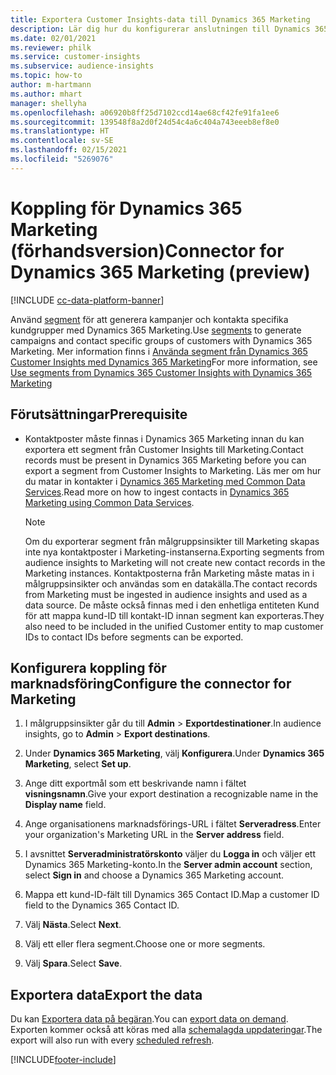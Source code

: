 ```yaml
---
title: Exportera Customer Insights-data till Dynamics 365 Marketing
description: Lär dig hur du konfigurerar anslutningen till Dynamics 365 Marketing.
ms.date: 02/01/2021
ms.reviewer: philk
ms.service: customer-insights
ms.subservice: audience-insights
ms.topic: how-to
author: m-hartmann
ms.author: mhart
manager: shellyha
ms.openlocfilehash: a06920b8ff25d7102ccd14ae68cf42fe91fa1ee6
ms.sourcegitcommit: 139548f8a2d0f24d54c4a6c404a743eeeb8ef8e0
ms.translationtype: HT
ms.contentlocale: sv-SE
ms.lasthandoff: 02/15/2021
ms.locfileid: "5269076"
---
```

# <a name="connector-for-dynamics-365-marketing-preview"></a><span data-ttu-id="b0e63-103">Koppling för Dynamics 365 Marketing (förhandsversion)</span><span class="sxs-lookup"><span data-stu-id="b0e63-103">Connector for Dynamics 365 Marketing (preview)</span></span>

[!INCLUDE [cc-data-platform-banner](../includes/cc-data-platform-banner.md)]

<span data-ttu-id="b0e63-104">Använd [segment](segments.md) för att generera kampanjer och kontakta specifika kundgrupper med Dynamics 365 Marketing.</span><span class="sxs-lookup"><span data-stu-id="b0e63-104">Use [segments](segments.md) to generate campaigns and contact specific groups of customers with Dynamics 365 Marketing.</span></span> <span data-ttu-id="b0e63-105">Mer information finns i [Använda segment från Dynamics 365 Customer Insights med Dynamics 365 Marketing](https://docs.microsoft.com/dynamics365/marketing/customer-insights-segments)</span><span class="sxs-lookup"><span data-stu-id="b0e63-105">For more information, see [Use segments from Dynamics 365 Customer Insights with Dynamics 365 Marketing](https://docs.microsoft.com/dynamics365/marketing/customer-insights-segments)</span></span>

## <a name="prerequisite"></a><span data-ttu-id="b0e63-106">Förutsättningar</span><span class="sxs-lookup"><span data-stu-id="b0e63-106">Prerequisite</span></span>

- <span data-ttu-id="b0e63-107">Kontaktposter måste finnas i Dynamics 365 Marketing innan du kan exportera ett segment från Customer Insights till Marketing.</span><span class="sxs-lookup"><span data-stu-id="b0e63-107">Contact records must be present in Dynamics 365 Marketing before you can export a segment from Customer Insights to Marketing.</span></span> <span data-ttu-id="b0e63-108">Läs mer om hur du matar in kontakter i [Dynamics 365 Marketing med Common Data Services](connect-power-query.md).</span><span class="sxs-lookup"><span data-stu-id="b0e63-108">Read more on how to ingest contacts in [Dynamics 365 Marketing using Common Data Services](connect-power-query.md).</span></span>

  > [!NOTE]
  > <span data-ttu-id="b0e63-109">Om du exporterar segment från målgruppsinsikter till Marketing skapas inte nya kontaktposter i Marketing-instanserna.</span><span class="sxs-lookup"><span data-stu-id="b0e63-109">Exporting segments from audience insights to Marketing will not create new contact records in the Marketing instances.</span></span> <span data-ttu-id="b0e63-110">Kontaktposterna från Marketing måste matas in i målgruppsinsikter och användas som en datakälla.</span><span class="sxs-lookup"><span data-stu-id="b0e63-110">The contact records from Marketing must be ingested in audience insights and used as a data source.</span></span> <span data-ttu-id="b0e63-111">De måste också finnas med i den enhetliga entiteten Kund för att mappa kund-ID till kontakt-ID innan segment kan exporteras.</span><span class="sxs-lookup"><span data-stu-id="b0e63-111">They also need to be included in the unified Customer entity to map customer IDs to contact IDs before segments can be exported.</span></span>

## <a name="configure-the-connector-for-marketing"></a><span data-ttu-id="b0e63-112">Konfigurera koppling för marknadsföring</span><span class="sxs-lookup"><span data-stu-id="b0e63-112">Configure the connector for Marketing</span></span>

1. <span data-ttu-id="b0e63-113">I målgruppsinsikter går du till **Admin** > **Exportdestinationer**.</span><span class="sxs-lookup"><span data-stu-id="b0e63-113">In audience insights, go to **Admin** > **Export destinations**.</span></span>

1. <span data-ttu-id="b0e63-114">Under **Dynamics 365 Marketing**, välj **Konfigurera**.</span><span class="sxs-lookup"><span data-stu-id="b0e63-114">Under **Dynamics 365 Marketing**, select **Set up**.</span></span>

1. <span data-ttu-id="b0e63-115">Ange ditt exportmål som ett beskrivande namn i fältet **visningsnamn**.</span><span class="sxs-lookup"><span data-stu-id="b0e63-115">Give your export destination a recognizable name in the **Display name** field.</span></span>

1. <span data-ttu-id="b0e63-116">Ange organisationens marknadsförings-URL i fältet **Serveradress**.</span><span class="sxs-lookup"><span data-stu-id="b0e63-116">Enter your organization's Marketing URL in the **Server address** field.</span></span>

1. <span data-ttu-id="b0e63-117">I avsnittet **Serveradministratörskonto** väljer du **Logga in** och väljer ett Dynamics 365 Marketing-konto.</span><span class="sxs-lookup"><span data-stu-id="b0e63-117">In the **Server admin account** section, select **Sign in** and choose a Dynamics 365 Marketing account.</span></span>

1. <span data-ttu-id="b0e63-118">Mappa ett kund-ID-fält till Dynamics 365 Contact ID.</span><span class="sxs-lookup"><span data-stu-id="b0e63-118">Map a customer ID field to the Dynamics 365 Contact ID.</span></span>

1. <span data-ttu-id="b0e63-119">Välj **Nästa**.</span><span class="sxs-lookup"><span data-stu-id="b0e63-119">Select **Next**.</span></span>

1. <span data-ttu-id="b0e63-120">Välj ett eller flera segment.</span><span class="sxs-lookup"><span data-stu-id="b0e63-120">Choose one or more segments.</span></span>

1. <span data-ttu-id="b0e63-121">Välj **Spara**.</span><span class="sxs-lookup"><span data-stu-id="b0e63-121">Select **Save**.</span></span>

## <a name="export-the-data"></a><span data-ttu-id="b0e63-122">Exportera data</span><span class="sxs-lookup"><span data-stu-id="b0e63-122">Export the data</span></span>

<span data-ttu-id="b0e63-123">Du kan [Exportera data på begäran](export-destinations.md).</span><span class="sxs-lookup"><span data-stu-id="b0e63-123">You can [export data on demand](export-destinations.md).</span></span> <span data-ttu-id="b0e63-124">Exporten kommer också att köras med alla [schemalagda uppdateringar](system.md#schedule-tab).</span><span class="sxs-lookup"><span data-stu-id="b0e63-124">The export will also run with every [scheduled refresh](system.md#schedule-tab).</span></span>


[!INCLUDE[footer-include](../includes/footer-banner.md)]